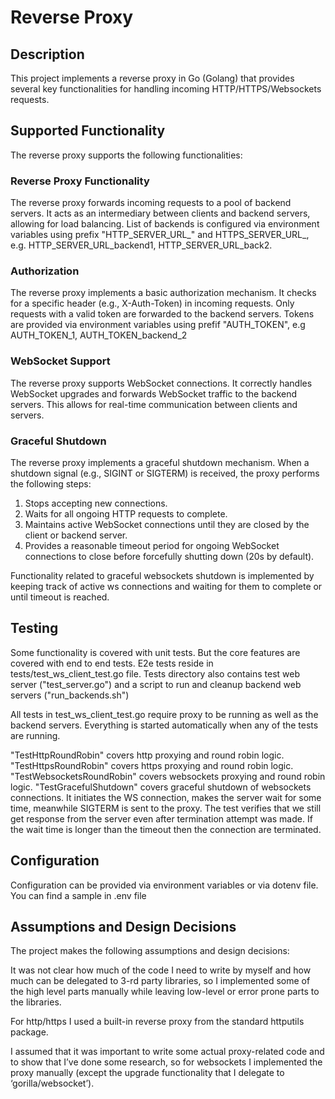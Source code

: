 # Reverse Proxy

## Description

This project implements a reverse proxy in Go (Golang) that provides several key functionalities for handling incoming HTTP/HTTPS/Websockets requests.

## Supported Functionality

The reverse proxy supports the following functionalities:

### Reverse Proxy Functionality

The reverse proxy forwards incoming requests to a pool of backend servers. It acts as an intermediary between clients and backend servers, allowing for load balancing. List of backends is configured via environment variables using prefix "HTTP_SERVER_URL_" and HTTPS_SERVER_URL_, e.g. HTTP_SERVER_URL_backend1, HTTP_SERVER_URL_back2.

### Authorization

The reverse proxy implements a basic authorization mechanism. It checks for a specific header (e.g., X-Auth-Token) in incoming requests. Only requests with a valid token are forwarded to the backend servers. Tokens are provided via environment variables using prefif "AUTH_TOKEN", e.g AUTH_TOKEN_1, AUTH_TOKEN_backend_2

### WebSocket Support

The reverse proxy supports WebSocket connections. It correctly handles WebSocket upgrades and forwards WebSocket traffic to the backend servers. This allows for real-time communication between clients and servers.

### Graceful Shutdown

The reverse proxy implements a graceful shutdown mechanism. When a shutdown signal (e.g., SIGINT or SIGTERM) is received, the proxy performs the following steps:

1. Stops accepting new connections.
2. Waits for all ongoing HTTP requests to complete.
3. Maintains active WebSocket connections until they are closed by the client or backend server. 
4. Provides a reasonable timeout period for ongoing WebSocket connections to close before forcefully shutting down (20s by default).

Functionality related to graceful websockets shutdown is implemented by keeping track of active ws connections and waiting for them to complete or until timeout is reached.

## Testing
Some functionality is covered with unit tests. But the core features are covered with end to end tests.
E2e tests reside in tests/test_ws_client_test.go file. Tests directory also contains test web server ("test_server.go") and a script to run and cleanup backend web servers ("run_backends.sh")

All tests in test_ws_client_test.go require proxy to be running as well as the backend servers. Everything is started automatically when any of the tests are running.

"TestHttpRoundRobin" covers http proxying and round robin logic.
"TestHttpsRoundRobin" covers https proxying and round robin logic. 
"TestWebsocketsRoundRobin" covers websockets proxying and round robin logic. 
"TestGracefulShutdown" covers graceful shutdown of websockets connections. It initiates the WS connection, makes the server wait for some time, meanwhile SIGTERM is sent to the proxy. The test verifies that we still get response from the server even after termination attempt was made. If the wait time is longer than the timeout then the connection are terminated.

## Configuration

Configuration can be provided via environment variables or via dotenv file. You can find a sample in .env file

## Assumptions and Design Decisions

The project makes the following assumptions and design decisions:

It was not clear how much of the code I need to write by myself and how much can be delegated to  3-rd party libraries, so I implemented some of the high level parts manually while leaving low-level or error prone parts to the libraries.  

For http/https I used a built-in reverse proxy from the standard httputils package. 

I assumed that it was important to write some actual proxy-related code and to show that I’ve done some research, so for websockets I implemented the proxy manually (except the upgrade functionality that I delegate to ‘gorilla/websocket’).

